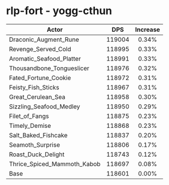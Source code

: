 # rlp-fort - yogg-cthun
| Actor | DPS | Increase |
|---|:---:|:---:|
|Draconic_Augment_Rune|119004|0.34%|
|Revenge_Served_Cold|118995|0.33%|
|Aromatic_Seafood_Platter|118991|0.33%|
|Thousandbone_Tongueslicer|118976|0.32%|
|Fated_Fortune_Cookie|118972|0.31%|
|Feisty_Fish_Sticks|118967|0.31%|
|Great_Cerulean_Sea|118958|0.30%|
|Sizzling_Seafood_Medley|118950|0.29%|
|Filet_of_Fangs|118875|0.23%|
|Timely_Demise|118868|0.23%|
|Salt_Baked_Fishcake|118837|0.20%|
|Seamoth_Surprise|118806|0.17%|
|Roast_Duck_Delight|118743|0.12%|
|Thrice_Spiced_Mammoth_Kabob|118697|0.08%|
|Base|118601|0.00%|
